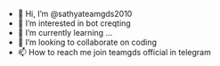 - 👋 Hi, I’m @sathyateamgds2010
- 👀 I’m interested in bot creqting
- 🌱 I’m currently learning ...
- 💞️ I’m looking to collaborate on coding
- 📫 How to reach me join teamgds official in telegram

<!---
sathyateamgds2010/sathyateamgds2010 is a ✨ special ✨ repository because its `README.md` (this file) appears on your GitHub profile.
You can click the Preview link to take a look at your changes.
--->
